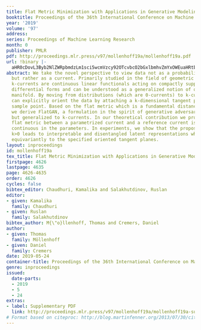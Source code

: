 ```yaml
---
title: Flat Metric Minimization with Applications in Generative Modeling
booktitle: Proceedings of the 36th International Conference on Machine Learning
year: '2019'
volume: '97'
address: 
series: Proceedings of Machine Learning Research
month: 0
publisher: PMLR
pdf: http://proceedings.mlr.press/v97/mollenhoff19a/mollenhoff19a.pdf
url: !binary |-
  aHR0cDovL3Byb2NlZWRpbmdzLm1sci5wcmVzcy92OTcvbcO2bGxlbmhvZmYxOWEuaHRtbA==
abstract: We take the novel perspective to view data not as a probability distribution
  but rather as a current. Primarily studied in the field of geometric measure theory,
  k-currents are continuous linear functionals acting on compactly supported smooth
  differential forms and can be understood as a generalized notion of oriented k-dimensional
  manifold. By moving from distributions (which are 0-currents) to k-currents, we
  can explicitly orient the data by attaching a k-dimensional tangent plane to each
  sample point. Based on the flat metric which is a fundamental distance between currents,
  we derive FlatGAN, a formulation in the spirit of generative adversarial networks
  but generalized to k-currents. In our theoretical contribution we prove that the
  flat metric between a parametrized current and a reference current is Lipschitz
  continuous in the parameters. In experiments, we show that the proposed shift to
  k>0 leads to interpretable and disentangled latent representations which behave
  equivariantly to the specified oriented tangent planes.
layout: inproceedings
id: mollenhoff19a
tex_title: Flat Metric Minimization with Applications in Generative Modeling
firstpage: 4626
lastpage: 4635
page: 4626-4635
order: 4626
cycles: false
bibtex_editor: Chaudhuri, Kamalika and Salakhutdinov, Ruslan
editor:
- given: Kamalika
  family: Chaudhuri
- given: Ruslan
  family: Salakhutdinov
bibtex_author: M{\"o}llenhoff, Thomas and Cremers, Daniel
author:
- given: Thomas
  family: Möllenhoff
- given: Daniel
  family: Cremers
date: 2019-05-24
container-title: Proceedings of the 36th International Conference on Machine Learning
genre: inproceedings
issued:
  date-parts:
  - 2019
  - 5
  - 24
extras:
- label: Supplementary PDF
  link: http://proceedings.mlr.press/v97/mollenhoff19a/mollenhoff19a-supp.pdf
# Format based on citeproc: http://blog.martinfenner.org/2013/07/30/citeproc-yaml-for-bibliographies/
---
```

